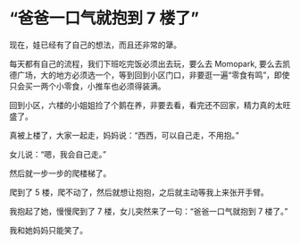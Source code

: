 # “爸爸一口气就抱到 7 楼了”

现在，娃已经有了自己的想法，而且还非常的犟。

每天都有自己的流程，我们下班吃完饭必须出去玩，要么去 Momopark, 要么去凯德广场，大的地方必须选一个，等到回到小区门口，非要逛一遍“零食有鸣”，即使只会买一两个小零食，小推车也必须得装满。

回到小区，六楼的小姐姐捡了个鹅在养，非要去看，看完还不回家，精力真的太旺盛了。

真被上楼了，大家一起走，妈妈说：“西西，可以自己走，不用抱。”

女儿说：“嗯，我会自己走。”

然后就一步一步的爬楼梯了。

爬到了 5 楼，爬不动了，然后就想让抱抱，之后就主动等我上来张开手臂。

我抱起了她，慢慢爬到了 7 楼，女儿突然来了一句：“爸爸一口气就抱到 7 楼了。”

我和她妈妈只能笑了。

